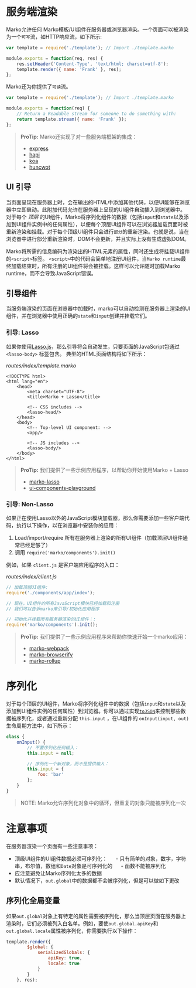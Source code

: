 # 服务端渲染

Marko允许任何 Marko模板/UI组件在服务器或浏览器渲染。一个页面可以被渲染为一个`可写`流，如HTTP响应流，如下所示:

```js
var template = require('./template'); // Import ./template.marko

module.exports = function(req, res) {
    res.setHeader('Content-Type', 'text/html; charset=utf-8');
    template.render({ name: 'Frank' }, res);
};
```

Marko还为你提供了`可读`流。

```js
var template = require('./template'); // Import ./template.marko

module.exports = function(req) {
    // Return a Readable stream for someone to do something with:
    return template.stream({ name: 'Frank' });
};
```

> **ProTip:** Marko还实现了对一些服务端框架的集成：
> - [express](/docs/express)
> - [hapi](/docs/hapi)
> - [koa](/docs/koa)
> - [huncwot](/docs/huncwot)

## UI 引导

当页面呈现在服务器上时，会在输出的HTML中添加其他代码，以便UI能够在浏览器中立即启动。此附加代码允许在服务器上呈现的UI组件自动插入到浏览器中。对于每个 _顶层_ 的UI组件，Marko将序列化组件的数据（包括`input`和`state`以及添加到UI组件实例中的任何属性），以便每个顶层UI组件可以在浏览器加载页面时被重新渲染和挂载。对于每个顶级UI组件只会进行`部分`的重新渲染。也就是说，当在浏览器中进行部分重新渲染时，DOM不会更新，并且实际上没有生成虚拟DOM。

Marko将所需的信息编码为渲染出的HTML元素的属性，同时还生成将挂载UI组件的`<script>`标签。 `<script>`中的代码会简单地注册UI组件，当`Marko runtime`最终加载结束时，所有注册的UI组件将会被挂载。这样可以允许随时加载Marko runtime，而不会导致JavaScript错误。

## 引导组件

当服务端渲染的页面在浏览器中加载时，marko可以自动检测在服务器上渲染的UI组件，并在浏览器中使用正确的`state`和`input`创建并挂载它们。

### 引导: Lasso

如果你使用[Lasso.js](https://github.com/lasso-js/lasso)，那么引导将会自动发生，只要页面的JavaScript包通过 `<lasso-body>` 标签包含。 典型的HTML页面结构将如下所示：


_routes/index/template.marko_

```marko
<!DOCTYPE html>
<html lang="en">
    <head>
        <meta charset="UTF-8">
        <title>Marko + Lasso</title>

        <!-- CSS includes -->
        <lasso-head/>
    </head>
    <body>
        <!-- Top-level UI component: -->
        <app/>

        <!-- JS includes -->
        <lasso-body/>
    </body>
</html>
```

> **ProTip:** 我们提供了一些示例应用程序，以帮助你开始使用Marko + Lasso
> - [marko-lasso](https://github.com/marko-js-samples/marko-lasso)
> - [ui-components-playground](https://github.com/marko-js-samples/ui-components-playground)


### 引导: Non-Lasso

如果正在使用Lasso以外的JavaScript模块加载器，那么你需要添加一些客户端代码，执行以下操作，以在浏览器中安装你的应用：

1. Load/import/require 所有在服务器上渲染的所有UI组件（加载顶层UI组件通常已经足够了）
2. 调用 `require('marko/components').init()`

例如，如果 `client.js` 是客户端应用程序的入口：

_routes/index/client.js_
```js
// 加载顶层UI组件:
require('./components/app/index');

// 现在，UI组件的所有JavaScript模块已经加载和注册
// 我们可以告诉marko来引导/初始化应用程序

// 初始化并挂载所有服务器渲染的UI组件：:
require('marko/components').init();
```

> **ProTip:** 我们提供了一些示例应用程序来帮助你快速开始一个marko应用：
> - [marko-webpack](https://github.com/marko-js-samples/marko-webpack)
> - [marko-browserify](https://github.com/marko-js-samples/marko-browserify)
> - [marko-rollup](https://github.com/marko-js-samples/marko-rollup)

# 序列化

对于每个顶层的UI组件，Marko将序列化组件中的数据（包括`input`和`state`以及添加到UI组件实例的任何属性）到浏览器。你可以通过实现[`toJSON`](https://developer.mozilla.org/en-US/docs/Web/JavaScript/Reference/Global_Objects/JSON/stringify)来控制那些数据被序列化，或者通过重新分配 `this.input` ，在UI组件的 `onInput(input, out)` 生命周期方法中，如下所示：

```javascript
class {
    onInput() {
        // 不要序列化任何输入：
        this.input = null;

        // 序列化一个新对象，而不是提供输入：
        this.input = {
            foo: 'bar'
        };
    }
}
```

> NOTE: Marko允许序列化对象中的循环，但重复的对象只能被序列化一次

# 注意事项

在服务器渲染一个页面有一些注意事项：

- 顶级UI组件的UI组件数据必须可序列化：
     - 只有简单的对象，数字，字符串，布尔值，数组和`Date`对象是可序列化的
     - 函数不能被序列化
- 应注意避免让Marko序列化太多的数据
- 默认情况下，`out.global`中的数据都不会被序列化，但是可以做如下更改


## 序列化全局变量

如果`out.global`对象上有特定的属性需要被序列化，那么当顶层页面在服务器上渲染时，它们必须被列入白名单。例如，要使`out.global.apiKey`和`out.global.locale`属性被序列化，你需要执行以下操作：

```js
template.render({
        $global: {
            serializedGlobals: {
                apiKey: true,
                locale: true
            }
        }
    }, res);
```

